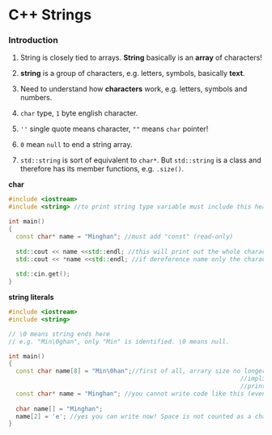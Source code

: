 # C++ Strings

### Introduction

1. String is closely tied to arrays. **String** basically is an **array** of characters!
2. **string** is a group of characters, e.g. letters, symbols, basically **text**.
3. Need to understand how **characters** work, e.g. letters, symbols and numbers.
4. `char` type, `1` byte english character.

5. `''` single quote means character, `""` means `char` pointer!

6. `0` mean `null` to end a string array.
7. `std::string` is sort of equivalent to `char*`. But `std::string` is a class and therefore has its member functions, e.g. `.size()`.



**char**

```c++
#include <iostream>
#include <string> //to print string type variable must include this header file

int main()
{
  const char* name = "Minghan"; //must add "const" (read-only) 
  
  std::cout << name <<std::endl; //this will print out the whole characters stored at its location pointed by the name "pointer"
  std::cout << *name <<std::endl; //if dereference name only the character corresponding to the first location will be printed,   																	//i.e. "M"
  
  std::cin.get();
}
```



**string literals**

```c++
#include <iostream>
#include <string>

// \0 means string ends here
// e.g. "Min\0ghan", only "Min" is identified. \0 means null.

int main()
{
  const char name[8] = "Min\0han";//first of all, arrary size no longer smaller than 8, because we have 8 characters, plus one 
  																//implicit \0 in the end. Second of all, \0 means stop at here, therefore only "Min" will be
  																//printed.
  const char* name = "Minghan"; //you cannot write code like this (even without "const", its undefined behavior)
  
  char name[] = "Minghan";
  name[2] = 'e'; //yes you can write now! Space is not counted as a character! e.g. "Minghan is" then location 8 is "i" not 		   									//a space.
}


```

